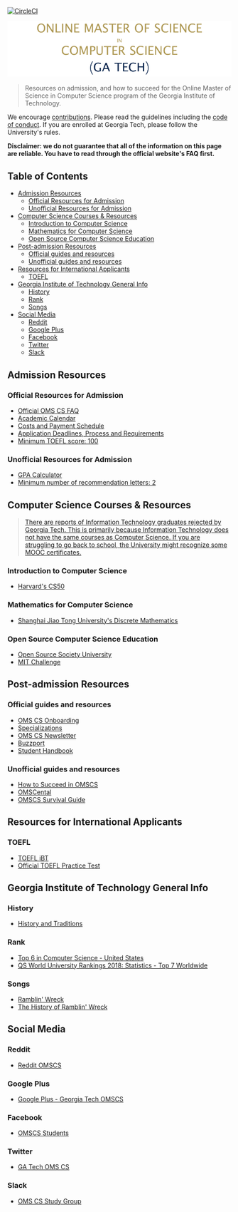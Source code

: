 [![CircleCI](https://circleci.com/gh/katgironpe/awesome-omscs.svg?style=svg)](https://circleci.com/gh/katgironpe/awesome-omscs)

![Logo](awesome.png)

> Resources on admission, and how to succeed for the Online Master of Science in Computer Science program of the Georgia Institute of Technology.


We encourage [contributions](./CONTRIBUTING.md). Please read the guidelines including the [code of conduct](./CODE-OF-CONDUCT.md). If you are enrolled at Georgia Tech, please follow the University's rules.


**Disclaimer: we do not guarantee that all of the information on this page are reliable. You have to read through the official website's FAQ first.**


## Table of Contents

<!-- toc -->
- [Admission Resources](#admission-resources)
  - [Official Resources for Admission](#official-resources-for-admission)
  - [Unofficial Resources for Admission](#unofficial-resources-for-admission)
- [Computer Science Courses & Resources](#computer-science-courses--resources)
  - [Introduction to Computer Science](#introduction-to-computer-science)
  - [Mathematics for Computer Science](#mathematics-for-computer-science)
  - [Open Source Computer Science Education](#open-source-computer-science-education)
- [Post-admission Resources](#post-admission-resources)
  - [Official guides and resources](#official-guides-and-resources)
  - [Unofficial guides and resources](#unofficial-guides-and-resources)
- [Resources for International Applicants](#resources-for-international-applicants)
  - [TOEFL](#toefl)
- [Georgia Institute of Technology General Info](#georgia-institute-of-technology-general-info)
  - [History](#history)
  - [Rank](#rank)
  - [Songs](#songs)
- [Social Media](#social-media)
  - [Reddit](#reddit)
  - [Google Plus](#google-plus)
  - [Facebook](#facebook)
  - [Twitter](#twitter)
  - [Slack](#slack)
<!-- tocstop -->

## Admission Resources

### Official Resources for Admission

- [Official OMS CS FAQ](http://www.omscs.gatech.edu/prospective-students/faq)
- [Academic Calendar](https://career.gatech.edu/sites/default/files/documents/co-op_calendar_2017-2018.pdf)
- [Costs and Payment Schedule](http://www.omscs.gatech.edu/program-info/cost-payment-schedule)
- [Application Deadlines, Process and Requirements](https://www.omscs.gatech.edu/program-info/application-deadlines-process-requirements)
- [Minimum TOEFL score: 100](http://www.omscs.gatech.edu/prospective-students/faq)

### Unofficial Resources for Admission

- [GPA Calculator](https://applications.wes.org/igpa-calculator/)
- [Minimum number of recommendation letters: 2](https://www.reddit.com/r/OMSCS/comments/2emm9g/how_many_letters_of_recommendation/)



## Computer Science Courses & Resources

> [There are reports of Information Technology graduates rejected by Georgia Tech. This is primarily because Information Technology does not have the same courses as Computer Science. If you are struggling to go back to school, the University might recognize some MOOC certificates.](https://plus.google.com/u/0/101818942608826178101/posts/CcMMURwzFB5?cfem=1)

### Introduction to Computer Science

- [Harvard's CS50](https://www.edx.org/course/cs50s-introduction-computer-science-harvardx-cs50x)

### Mathematics for Computer Science

- [Shanghai Jiao Tong University's Discrete Mathematics](https://www.coursera.org/learn/discrete-mathematics)

### Open Source Computer Science Education

- [Open Source Society University](https://github.com/ossu/computer-science)
- [MIT Challenge](https://www.scotthyoung.com/blog/myprojects/mit-challenge-2)


## Post-admission Resources

### Official guides and resources

- [OMS CS Onboarding](http://www.omscs.gatech.edu/online-ms-cs/omscsportal/onboarding)
- [Specializations](https://www.omscs.gatech.edu/program-info/specializations)
- [OMS CS Newsletter](https://www.omscs.gatech.edu/current-students/newsletter)
- [Buzzport](https://buzzport.gatech.edu)
- [Student Handbook](http://grad.gatech.edu/student-handbook)


### Unofficial guides and resources

- [How to Succeed in OMSCS](http://omscs.wikidot.com)
- [OMSCental](https://omscentral.com)
- [OMSCS Survival Guide](https://github.com/pyjarrett/OMSCS_Survival_Guide)


## Resources for International Applicants

### TOEFL

- [TOEFL iBT](https://www.ets.org/toefl/ibt/about)
- [Official TOEFL Practice Test](http://toeflpractice.ets.org)


## Georgia Institute of Technology General Info

### History

- [History and Traditions](http://www.gatech.edu/about/history-traditions)

### Rank

- [Top 6 in Computer Science - United States](https://www.usnews.com/best-colleges/georgia-tech-1569/overall-rankings)
- [QS World University Rankings 2018: Statistics - Top 7 Worldwide](https://www.theguardian.com/higher-education-network/2018/feb/28/qs-world-university-rankings-2018-statistics)


### Songs

- [Ramblin' Wreck](https://www.youtube.com/watch?v=O6JXKMxRgQ8)
- [The History of Ramblin' Wreck](https://www.youtube.com/watch?v=6CjryQmz8GM)

## Social Media

### Reddit

- [Reddit OMSCS](https://www.reddit.com/r/OMSCS/)

### Google Plus

- [Google Plus - Georgia Tech OMSCS](https://plus.google.com/communities/108902554607547634726)

### Facebook

- [OMSCS Students](https://www.facebook.com/groups/gtomscsstudents)

### Twitter

- [GA Tech OMS CS](https://twitter.com/gtomscs)

### Slack

- [OMS CS Study Group](https://omscs-study.slack.com)
